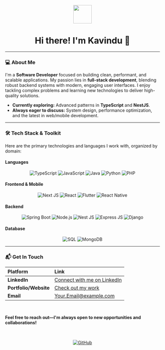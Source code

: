 <div align="center">
  <img src="https://media.giphy.com/media/v1.Y2lkPTc5MGI3NjExajU3MjN1ZTFtbm10b3BnaW92eW1zdXV1bWlzcG5kMjRpZ210ZzBmbCZlcD12MV9pbnRlcm5hbF9naWZfY3JlYXRlZCZjdD1n/qgQUf66w0TjX80tV94/giphy.gif" width="60" />
  <h1>Hi there! I'm Kavindu 👋</h1>
</div>

---

### 💻 About Me

I'm a **Software Developer** focused on building clean, performant, and scalable applications. My passion lies in **full-stack development**, blending robust backend systems with modern, engaging user interfaces. I enjoy tackling complex problems and learning new technologies to deliver high-quality solutions.

- **Currently exploring:** Advanced patterns in **TypeScript** and **NestJS**.
- **Always eager to discuss:** System design, performance optimization, and the latest in web/mobile development.

---

### 🛠️ Tech Stack & Toolkit

Here are the primary technologies and languages I work with, organized by domain:

#### **Languages**

<p align="center">
  <img alt="TypeScript" src="https://img.shields.io/badge/TypeScript-3178C6?style=for-the-badge&logo=typescript&logoColor=white" />
  <img alt="JavaScript" src="https://img.shields.io/badge/JavaScript-F7DF1E?style=for-the-badge&logo=javascript&logoColor=black" />
  <img alt="Java" src="https://img.shields.io/badge/Java-007396?style=for-the-badge&logo=openjdk&logoColor=white" />
  <img alt="Python" src="https://img.shields.io/badge/Python-3776AB?style=for-the-badge&logo=python&logoColor=white" />
  <img alt="PHP" src="https://img.shields.io/badge/PHP-777BB4?style=for-the-badge&logo=php&logoColor=white" />
</p>

#### **Frontend & Mobile**

<p align="center">
  <img alt="Next JS" src="https://img.shields.io/badge/Next.js-000000?style=for-the-badge&logo=next.js&logoColor=white" />
  <img alt="React" src="https://img.shields.io/badge/React-61DAFB?style=for-the-badge&logo=react&logoColor=black" />
  <img alt="Flutter" src="https://img.shields.io/badge/Flutter-02569B?style=for-the-badge&logo=flutter&logoColor=white" />
  <img alt="React Native" src="https://img.shields.io/badge/React%20Native-61DAFB?style=for-the-badge&logo=react-native&logoColor=black" />
</p>

#### **Backend**

<p align="center">
  <img alt="Spring Boot" src="https://img.shields.io/badge/Spring%20Boot-6DB33F?style=for-the-badge&logo=spring-boot&logoColor=white" />
  <img alt="Node.js" src="https://img.shields.io/badge/Node.js-339933?style=for-the-badge&logo=node.js&logoColor=white" />
  <img alt="Nest JS" src="https://img.shields.io/badge/NestJS-E0234E?style=for-the-badge&logo=nestjs&logoColor=white" />
  <img alt="Express JS" src="https://img.shields.io/badge/Express.js-000000?style=for-the-badge&logo=express&logoColor=white" />
  <img alt="Django" src="https://img.shields.io/badge/Django-092E20?style=for-the-badge&logo=django&logoColor=white" />
</p>

#### **Database**

<p align="center">
  <img alt="SQL" src="https://img.shields.io/badge/SQL-4479A1?style=for-the-badge&logo=postgresql&logoColor=white" />
  <img alt="MongoDB" src="https://img.shields.io/badge/MongoDB-47A248?style=for-the-badge&logo=mongodb&logoColor=white" />
</p>

---

### 📬 Get In Touch

| Platform | Link |
| :--- | :--- |
| **LinkedIn** | [Connect with me on LinkedIn](Your_LinkedIn_URL) |
| **Portfolio/Website** | [Check out my work](Your_Portfolio_URL_if_available) |
| **Email** | [Your.Email@example.com](mailto:Your.Email@example.com) |

<br>

**Feel free to reach out—I'm always open to new opportunities and collaborations!**

<br>
<br>

<div align="center">
  <a href="https://github.com/KavinduAbeysinghe">
    <img src="https://img.shields.io/badge/GitHub-100000?style=for-the-badge&logo=github&logoColor=white" alt="GitHub" />
  </a>
</div>
